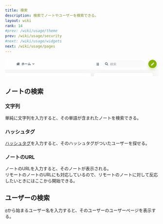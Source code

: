 ```yaml
---
title: 検索
description: 検索でノートやユーザーを検索できる。
layout: wiki
rank: 14
#prev: /wiki/usage/theme
prev: /wiki/usage/security
#next: /wiki/usage/widgets
next: /wiki/usage/pages
---
```

![検索窓](/files/images/imports/2020/02/search-form.png)

## ノートの検索
### 文字列
単純に文字列を入力すると、その単語が含まれたノートを検索できる。

### ハッシュタグ
[ハッシュタグ](hashtag)を入力すると、そのハッシュタグがついたユーザーを探せる。

### ノートのURL
ノートのURLを入力すると、そのノートが表示される。  
リモートのノートのURLにも対応しているので、リモートのノートに対して反応したいときにはここから開始できる。

## ユーザーの検索
`@`から始まるユーザー名を入力すると、そのユーザーのユーザーページを表示する。
